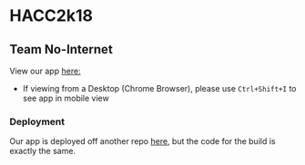 # HACC2k18

## Team No-Internet
View our app [here:](http://bit.ly/haawi-hacc)
 - If viewing from a Desktop (Chrome Browser), please use `Ctrl+Shift+I` to see app in mobile view

### Deployment
Our app is deployed off another repo [here](https://github.com/zakattack9/HACC2k18/tree/master), but the code for the build is exactly the same.
